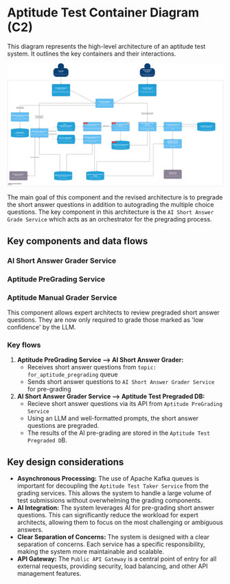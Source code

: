 # Aptitude Test Container Diagram (C2)

This diagram represents the high-level architecture of an aptitude test system. It outlines the key containers and their interactions.

![Aptitude Test Container](C4/images/aptitude-test-container.drawio.svg)

The main goal of this component and the revised architecture is to pregrade the short answer questions in addition to autograding the multiple choice questions. The key component in this architecture is the `AI Short Answer Grade Service` which acts as an orchestrator for the pregrading process. 

## Key components and data flows

### AI Short Answer Grader Service

### Aptitude PreGrading Service

### Aptitude Manual Grader Service
This component allows expert architects to review pregraded short answer questions. They are now only required to grade those marked as 'low confidence' by the LLM.

### Key flows
1.  **Aptitude PreGrading Service --> AI Short Answer Grader:**
    *  Receives short answer questions from `topic: for_aptitude_pregrading` queue
    *  Sends short answer questions to `AI Short Answer Grader Service` for pre-grading
2.  **AI Short Answer Grader Service --> Aptitude Test Pregraded DB:**
    *   Recieve short answer questions via its API from `Aptitude PreGrading Service`
    *   Using an LLM and well-formatted prompts, the short answer questions are pregraded.
    *   The results of the AI pre-grading are stored in the `Aptitude Test Pregraded D`B.
  
## Key design considerations
*   **Asynchronous Processing:** The use of Apache Kafka queues is important for decoupling the `Aptitude Test Taker Service` from the grading services. This allows the system to handle a large volume of test submissions without overwhelming the grading components.
*   **AI Integration:** The system leverages AI for pre-grading short answer questions. This can significantly reduce the workload for expert architects, allowing them to focus on the most challenging or ambiguous answers.
*   **Clear Separation of Concerns:** The system is designed with a clear separation of concerns. Each service has a specific responsibility, making the system more maintainable and scalable.
*   **API Gateway:** The `Public API Gateway` is a central point of entry for all external requests, providing security, load balancing, and other API management features.


